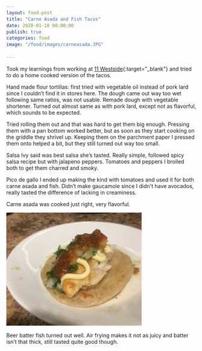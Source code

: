 ```yaml
---
layout: food-post
title: "Carne Asada and Fish Tacos"
date: 2020-01-18 00:00:00
publish: true
categories: food
image: "/food/images/carneasada.JPG"

---
```


Took my learnings from working at [11 Westside](https://www.11westside.com/){:target="_blank"} and tried to do a home cooked version of the tacos. 

Hand made flour tortillas: first tried with vegetable oil instead of pork lard since I couldn’t find it in stores here. The dough came out way too wet following same ratios, was not usable. Remade dough with vegetable shortener. Turned out almost same as with pork lard, except not as flavorful, which sounds to be expected. 

Tried rolling them out and that was hard to get them big enough. Pressing them with a pan bottom worked better, but as soon as they start cooking on the griddle they shrivel up. Keeping them on the parchment paper I pressed them onto helped a bit, but they still turned out way too small.

Salsa Ivy said was best salsa she’s tasted. Really simple, followed spicy salsa recipe but with jalapeno peppers. Tomatoes and peppers I broiled both to get them charred and smoky. 

Pico de gallo I ended up making the kind with tomatoes and used it for both carne asada and fish. Didn’t make gaucamole since I didn't have avocados, really tasted the difference of lacking in creaminess.

Carne asada was cooked just right, very flavorful.

<img class="hero" src="/food/images/fishtaco.JPG" />

Beer batter fish turned out well. Air frying makes it not as juicy and batter isn’t that thick, still tasted quite good though.